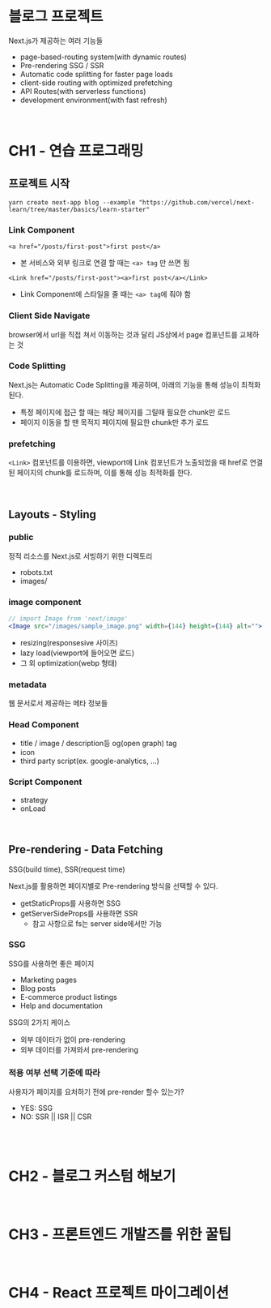 # 블로그 프로젝트

Next.js가 제공하는 여러 기능들
- page-based-routing system(with dynamic routes)
- Pre-rendering SSG / SSR
- Automatic code splitting for faster page loads
- client-side routing with optimized prefetching
- API Routes(with serverless functions)
- development environment(with fast refresh)

<br>

# CH1 - 연습 프로그래밍

## 프로젝트 시작
```
yarn create next-app blog --example "https://github.com/vercel/next-learn/tree/master/basics/learn-starter"
```

### Link Component
`<a href="/posts/first-post">first post</a>`
- 본 서비스와 외부 링크로 연결 할 때는 `<a> tag` 만 쓰면 됨

`<Link href="/posts/first-post"><a>first post</a></Link>`
- Link Component에 스타일을 줄 때는 `<a> tag`에 줘야 함


### Client Side Navigate
browser에서 url을 직접 쳐서 이동하는 것과 달리 JS상에서 page 컴포넌트를 교체하는 것

### Code Splitting
Next.js는 Automatic Code Splitting을 제공하며, 아래의 기능을 통해 성능이 최적화 된다.
- 특정 페이지에 접근 할 때는 해당 페이지를 그릴때 필요한 chunk만 로드
- 페이지 이동을 할 땐 목적지 페이지에 필요한 chunk만 추가 로드

### prefetching
`<Link>` 컴포넌트를 이용하면, viewport에 Link 컴포넌트가 노출되었을 때 href로 연결된 페이지의 chunk를 로드하며, 이를 통해 성능 최적화를 한다.

<br>

## Layouts - Styling

### public
정적 리소스를 Next.js로 서빙하기 위한 디렉토리
- robots.txt
- images/

### image component
```jsx
// import Image from 'next/image'
<Image src="/images/sample_image.png" width={144} height={144} alt="">
```
- resizing(responsesive 사이즈)
- lazy load(viewport에 들어오면 로드)
- 그 외 optimization(webp 형태)

### metadata
웹 문서로서 제공하는 메타 정보들

### Head Component
- title / image / description등 og(open graph) tag
- icon
- third party script(ex. google-analytics, ...)

### Script Component
- strategy
- onLoad

<br>

## Pre-rendering - Data Fetching
SSG(build time), SSR(request time)

Next.js를 활용하면 페이지별로 Pre-rendering 방식을 선택할 수 있다.
- getStaticProps를 사용하면 SSG
- getServerSideProps를 사용하면 SSR
  - 참고 사항으로 fs는 server side에서만 가능

### SSG
SSG를 사용하면 좋은 페이지
- Marketing pages
- Blog posts
- E-commerce product listings
- Help and documentation

SSG의 2가지 케이스
- 외부 데이터가 없이 pre-rendering
- 외부 데이터를 가져와서 pre-rendering

### 적용 여부 선택 기준에 따라
사용자가 페이지를 요처하기 전에 pre-render 할수 있는가?
- YES: SSG
- NO: SSR || ISR || CSR

<br>
<br>

# CH2 - 블로그 커스텀 해보기

<br>

# CH3 - 프론트엔드 개발즈를 위한 꿀팁

<br>

# CH4 - React 프로젝트 마이그레이션